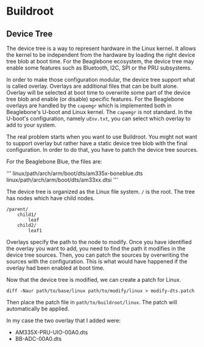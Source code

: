 # Buildroot

## Device Tree

The device tree is a way to represent hardware in the Linux kernel.
It allows the kernel to be independent from the hardware by loading the right device tree blob at boot time.
For the Beaglebone ecosystem, the device tree may enable some features such as Bluetooth, I2C, SPI or the PRU subsystems.

In order to make those configuration modular, the device tree support what is called overlay.
Overlays are additional files that can be built alone.
Overlay will be selected at boot time to overwrite some part of the device tree blob and enable (or disable) specific features.
For the Beaglebone overlays are handled by the `capemgr` which is implemented both in Beaglebone's U-boot and Linux kernel.
The `capemgr` is not standard.
In the U-boot's configuration, namely `uEnv.txt`, you can select which overlay to add to your system.

The real problem starts when you want to use Buildroot.
You might not want to support overlay but rather have a static device tree blob with the final configuration.
In order to do that, you have to patch the device tree sources.

For the Beaglebone Blue, the files are:

'''
linux/path/arch/arm/boot/dts/am335x-boneblue.dts
linux/path/arch/arm/boot/dts/am33xx.dtsi
'''

The device tree is organized as the Linux file system. `/` is the root.
The tree has nodes which have child nodes.

```
/parent/
    child1/
        leaf
    child2/
        leaf1
```

Overlays specify the path to the node to modify.
Once you have identified the overlay you want to add, you need to find the path it modifies in the device tree sources.
Then, you can patch the sources by overwriting the sources with the configuration.
This is what would have happened if the overlay had been enabled at boot time.

Now that the device tree is modified, we can create a patch for Linux.

```
diff -Naur path/to/base/linux path/to/modify/linux > modify-dts.patch
```

Then place the patch file in `path/to/buildroot/linux`.
The patch will automatically be applied.

In my case the two overlay that I added were:

* AM335X-PRU-UIO-00A0.dts
* BB-ADC-00A0.dts
